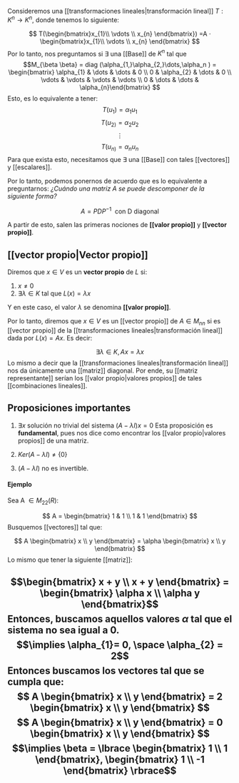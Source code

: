
Consideremos una [[transformaciones lineales|transformación lineal]]  $T:K^n \rightarrow K^n$, donde tenemos lo siguiente: 

$$ T(\begin{bmatrix}x_{1}\\ \vdots \\ x_{n} \end{bmatrix}) =A · \begin{bmatrix}x_{1}\\ \vdots \\ x_{n} \end{bmatrix} $$
Por lo tanto, nos preguntamos si $\exists$ una [[Base]] de $K^n$ tal que 
$$M_{\beta \beta} = diag (\alpha_{1,}\alpha_{2,}\dots,\alpha_n ) = \begin{bmatrix} \alpha_{1} & \dots & \dots & 0 \\ 0 & \alpha_{2} & \dots & 0 \\ \vdots & \vdots & \vdots & \vdots \\  0 & \dots & \dots & \alpha_{n}\end{bmatrix} $$
Esto, es lo equivalente a tener: 
$$ \begin{equation}T(u_{1}) =  \alpha_{1} u_{1}\end{equation}$$
$$ T(u_{2)}= \alpha_{2}u_2$$
$$ \vdots $$
$$ T(u_{n)}= \alpha_{n}u_{n}$$
Para que exista esto, necesitamos que $\exists$ una [[Base]] con tales [[vectores]] y [[escalares]].

Por lo tanto, podemos ponernos de acuerdo que es lo equivalente a preguntarnos: *¿Cuándo una matriz $A$ se puede descomponer de la siguiente forma?*

$$ A = PDP^{-1}\enspace\text{con D diagonal} $$

A partir de esto, salen las primeras nociones de **[[valor propio]]** y **[[vector propio]]**. 

## [[vector propio|Vector propio]]

Diremos que $x \in V$ es un **vector propio** de $L$ si: 

1. $x \neq 0$
2. $\exists \lambda \in K$ tal que $L(x) = \lambda x$ 

Y en este caso, el valor $\lambda$ se denomina **[[valor propio]]**. 

Por lo tanto, diremos que $x \in V$ es un [[vector propio]] de $A \in M_{nn}$ si es [[vector propio]] de la [[transformaciones lineales|transformación lineal]] dada por $L(x) = Ax$. Es decir: 

$$\exists \lambda \in K, Ax = \lambda x$$
Lo mismo a decir que la [[transformaciones lineales|transformación lineal]] nos da únicamente una [[matriz]] diagonal. Por ende, su [[matriz representante]] serían los [[valor propio|valores propios]] de tales [[combinaciones lineales]]. 


## Proposiciones importantes 

1. $\exists x$ solución no trivial del sistema $(A - \lambda I)x = 0$
Esta proposición es **fundamental**, pues nos dice como encontrar los [[valor propio|valores propios]] de una matriz. 

2. $Ker(A - \lambda I) \neq \lbrace0\rbrace$ 
3. $(A - \lambda I)$ no es invertible. 

#### Ejemplo

Sea A $\in M_{22} (R)$:

$$ A = \begin{bmatrix} 1 & 1 \\ 1 & 1 \end{bmatrix} $$
Busquemos [[vectores]] tal que: 

$$ A \begin{bmatrix} x \\ y \end{bmatrix} = \alpha \begin{bmatrix} x \\ y \end{bmatrix} $$
Lo mismo que tener la siguiente [[matriz]]: 

$$\begin{bmatrix} x + y \\ x + y \end{bmatrix} = \begin{bmatrix} \alpha x \\ \alpha y \end{bmatrix}$$
Entonces, buscamos aquellos valores $\alpha$ tal que el sistema **no sea igual a 0**. 
$$\implies \alpha_{1}= 0, \space \alpha_{2} = 2$$
Entonces buscamos los vectores tal que se cumpla que: 
$$ A \begin{bmatrix} x \\ y \end{bmatrix} = 2 \begin{bmatrix} x \\ y \end{bmatrix} $$$$ A \begin{bmatrix} x \\ y \end{bmatrix} = 0 \begin{bmatrix} x \\ y \end{bmatrix} $$
$$\implies \beta = \lbrace \begin{bmatrix} 1 \\ 1 \end{bmatrix}, \begin{bmatrix}   1 \\ -1 \end{bmatrix} \rbrace$$
--- 



